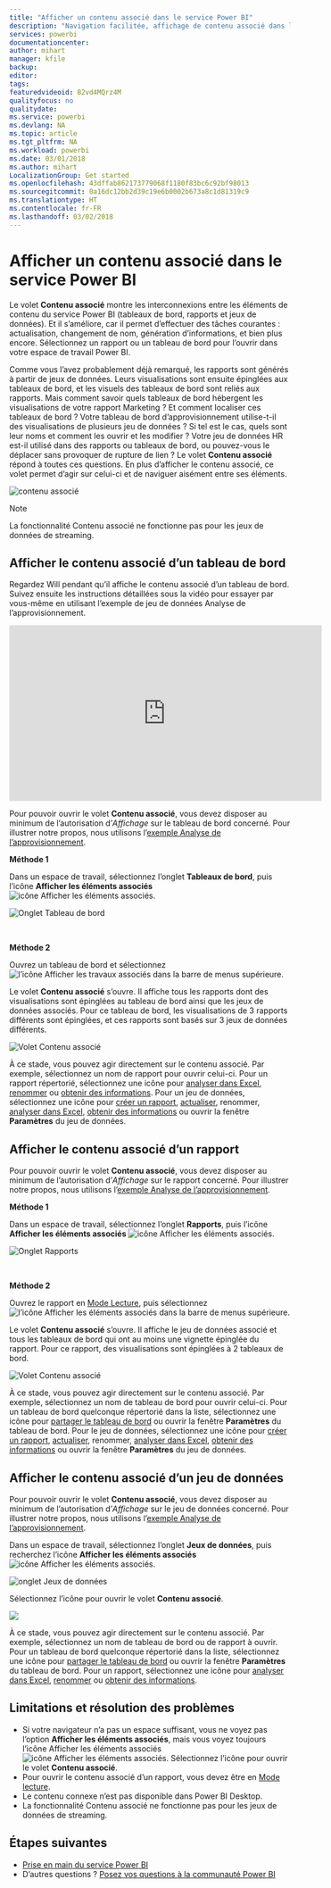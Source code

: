 ```yaml
---
title: "Afficher un contenu associé dans le service Power BI"
description: "Navigation facilitée, affichage de contenu associé dans les tableaux de bord, rapports et jeux de données"
services: powerbi
documentationcenter: 
author: mihart
manager: kfile
backup: 
editor: 
tags: 
featuredvideoid: B2vd4MQrz4M
qualityfocus: no
qualitydate: 
ms.service: powerbi
ms.devlang: NA
ms.topic: article
ms.tgt_pltfrm: NA
ms.workload: powerbi
ms.date: 03/01/2018
ms.author: mihart
LocalizationGroup: Get started
ms.openlocfilehash: 43dffab862173779068f1180f83bc6c92bf98013
ms.sourcegitcommit: 0a16dc12bb2d39c19e6b0002b673a8c1d81319c9
ms.translationtype: HT
ms.contentlocale: fr-FR
ms.lasthandoff: 03/02/2018
---
```

# <a name="view-related-content-in-power-bi-service"></a>Afficher un contenu associé dans le service Power BI
Le volet **Contenu associé** montre les interconnexions entre les éléments de contenu du service Power BI (tableaux de bord, rapports et jeux de données).  Et il s’améliore, car il permet d’effectuer des tâches courantes : actualisation, changement de nom, génération d’informations, et bien plus encore. Sélectionnez un rapport ou un tableau de bord pour l’ouvrir dans votre espace de travail Power BI.   

Comme vous l’avez probablement déjà remarqué, les rapports sont générés à partir de jeux de données. Leurs visualisations sont ensuite épinglées aux tableaux de bord, et les visuels des tableaux de bord sont reliés aux rapports. Mais comment savoir quels tableaux de bord hébergent les visualisations de votre rapport Marketing ? Et comment localiser ces tableaux de bord ? Votre tableau de bord d’approvisionnement utilise-t-il des visualisations de plusieurs jeu de données ? Si tel est le cas, quels sont leur noms et comment les ouvrir et les modifier ? Votre jeu de données HR est-il utilisé dans des rapports ou tableaux de bord, ou pouvez-vous le déplacer sans provoquer de rupture de lien ? Le volet **Contenu associé** répond à toutes ces questions.  En plus d’afficher le contenu associé, ce volet permet d’agir sur celui-ci et de naviguer aisément entre ses éléments.

![contenu associé](media/service-related-content/power-bi-view-related-dashboard-new.png)

> [!NOTE]
> La fonctionnalité Contenu associé ne fonctionne pas pour les jeux de données de streaming.
> 
> 

## <a name="view-related-content-for-a-dashboard"></a>Afficher le contenu associé d’un tableau de bord
Regardez Will pendant qu’il affiche le contenu associé d’un tableau de bord. Suivez ensuite les instructions détaillées sous la vidéo pour essayer par vous-même en utilisant l’exemple de jeu de données Analyse de l’approvisionnement.

<iframe width="560" height="315" src="https://www.youtube.com/embed/B2vd4MQrz4M#t=3m05s" frameborder="0" allowfullscreen></iframe>


Pour pouvoir ouvrir le volet **Contenu associé**, vous devez disposer au minimum de l’autorisation d’*Affichage* sur le tableau de bord concerné. Pour illustrer notre propos, nous utilisons l’[exemple Analyse de l’approvisionnement](sample-procurement.md).

**Méthode 1**

Dans un espace de travail, sélectionnez l’onglet **Tableaux de bord**, puis l’icône **Afficher les éléments associés** ![icône Afficher les éléments associés](media/service-related-content/power-bi-view-related-icon-new.png).

![Onglet Tableau de bord](media/service-related-content/power-bi-view-related-dash-newer.png)

<br>

**Méthode 2**

Ouvrez un tableau de bord et sélectionnez   ![l’icône Afficher les travaux associés](media/service-related-content/power-bi-view-related-new.png) dans la barre de menus supérieure.

Le volet **Contenu associé** s’ouvre. Il affiche tous les rapports dont des visualisations sont épinglées au tableau de bord ainsi que les jeux de données associés. Pour ce tableau de bord, les visualisations de 3 rapports différents sont épinglées, et ces rapports sont basés sur 3 jeux de données différents.

![Volet Contenu associé](media/service-related-content/power-bi-view-related-dashboard-new.png)

À ce stade, vous pouvez agir directement sur le contenu associé.  Par exemple, sélectionnez un nom de rapport pour ouvrir celui-ci.  Pour un rapport répertorié, sélectionnez une icône pour [analyser dans Excel](service-analyze-in-excel.md), [renommer](service-rename.md) ou [obtenir des informations](service-insights.md). Pour un jeu de données, sélectionnez une icône pour [créer un rapport](service-report-create-new.md), [actualiser](refresh-data.md), renommer, [analyser dans Excel](service-analyze-in-excel.md), [obtenir des informations](service-insights.md) ou ouvrir la fenêtre **Paramètres** du jeu de données.  

## <a name="view-related-content-for-a-report"></a>Afficher le contenu associé d’un rapport
Pour pouvoir ouvrir le volet **Contenu associé**, vous devez disposer au minimum de l’autorisation d’*Affichage* sur le rapport concerné. Pour illustrer notre propos, nous utilisons l’[exemple Analyse de l’approvisionnement](sample-procurement.md).

**Méthode 1**

Dans un espace de travail, sélectionnez l’onglet **Rapports**, puis l’icône **Afficher les éléments associés** ![icône Afficher les éléments associés](media/service-related-content/power-bi-view-related-icon-new.png).

![Onglet Rapports](media/service-related-content/power-bi-view-related-report-newer.png)

<br>

**Méthode 2**

Ouvrez le rapport en [Mode Lecture](service-reading-view-and-editing-view.md), puis sélectionnez ![l’icône Afficher les éléments associés](media/service-related-content/power-bi-view-related-new.png) dans la barre de menus supérieure.

Le volet **Contenu associé** s’ouvre. Il affiche le jeu de données associé et tous les tableaux de bord qui ont au moins une vignette épinglée du rapport. Pour ce rapport, des visualisations sont épinglées à 2 tableaux de bord.

![Volet Contenu associé](media/service-related-content/power-bi-view-related-report.png)

À ce stade, vous pouvez agir directement sur le contenu associé.  Par exemple, sélectionnez un nom de tableau de bord pour ouvrir celui-ci.  Pour un tableau de bord quelconque répertorié dans la liste, sélectionnez une icône pour [partager le tableau de bord](service-share-dashboards.md) ou ouvrir la fenêtre **Paramètres** du tableau de bord. Pour le jeu de données, sélectionnez une icône pour [créer un rapport](service-report-create-new.md), [actualiser](refresh-data.md), renommer, [analyser dans Excel](service-analyze-in-excel.md), [obtenir des informations](service-insights.md) ou ouvrir la fenêtre **Paramètres** du jeu de données.  

## <a name="view-related-content-for-a-dataset"></a>Afficher le contenu associé d’un jeu de données
Pour pouvoir ouvrir le volet **Contenu associé**, vous devez disposer au minimum de l’autorisation d’*Affichage* sur le jeu de données concerné. Pour illustrer notre propos, nous utilisons l’[exemple Analyse de l’approvisionnement](sample-procurement.md).

Dans un espace de travail, sélectionnez l’onglet **Jeux de données**, puis recherchez l’icône **Afficher les éléments associés** ![icône Afficher les éléments associés](media/service-related-content/power-bi-view-related-icon-new.png).

![onglet Jeux de données](media/service-related-content/power-bi-view-related-dataset-newer.png)

Sélectionnez l’icône pour ouvrir le volet **Contenu associé**.

![](media/service-related-content/power-bi-datasets.png)

À ce stade, vous pouvez agir directement sur le contenu associé.  Par exemple, sélectionnez un nom de tableau de bord ou de rapport à ouvrir.  Pour un tableau de bord quelconque répertorié dans la liste, sélectionnez une icône pour [partager le tableau de bord](service-share-dashboards.md) ou ouvrir la fenêtre **Paramètres** du tableau de bord. Pour un rapport, sélectionnez une icône pour [analyser dans Excel](service-analyze-in-excel.md), [renommer](service-rename.md) ou [obtenir des informations](service-insights.md).  

## <a name="limitations-and-troubleshooting"></a>Limitations et résolution des problèmes
* Si votre navigateur n’a pas un espace suffisant, vous ne voyez pas l’option **Afficher les éléments associés**, mais vous voyez toujours l’icône Afficher les éléments associés ![icône Afficher les éléments associés](media/service-related-content/power-bi-view-related-icon-new.png). Sélectionnez l’icône pour ouvrir le volet **Contenu associé**.
* Pour ouvrir le contenu associé d’un rapport, vous devez être en [Mode lecture](service-reading-view-and-editing-view.md).
* Le contenu connexe n’est pas disponible dans Power BI Desktop.
* La fonctionnalité Contenu associé ne fonctionne pas pour les jeux de données de streaming.

## <a name="next-steps"></a>Étapes suivantes
* [Prise en main du service Power BI](service-get-started.md)
* D’autres questions ? [Posez vos questions à la communauté Power BI](http://community.powerbi.com/)

